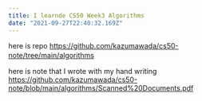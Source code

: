 ```yaml
---
title: I learnde CS50 Week3 Algorithms 
date: "2021-09-27T22:40:32.169Z"
---
```

here is repo
https://github.com/kazumawada/cs50-note/tree/main/algorithms
　　　　　　　　　　　　　　　　　　　　　　　　　　　　　　

here is note that I wrote with my hand writing
https://github.com/kazumawada/cs50-note/blob/main/algorithms/Scanned%20Documents.pdf
